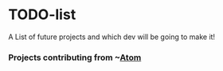 # TODO-list
A List of future projects and which dev will be going to make it!

### Projects contributing from ~[Atom]()

